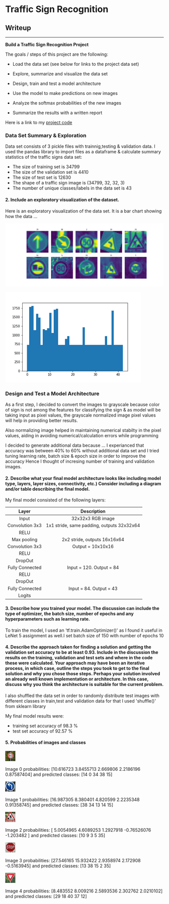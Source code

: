 # **Traffic Sign Recognition** 

## Writeup

---

**Build a Traffic Sign Recognition Project**

The goals / steps of this project are the following:
* Load the data set (see below for links to the project data set)


* Explore, summarize and visualize the data set
* Design, train and test a model architecture
* Use the model to make predictions on new images
* Analyze the softmax probabilities of the new images
* Summarize the results with a written report


[//]: # (Image References)

[image1]: ./1.png "Visualization"
[image2]: ./2.png "Histogram"

[image3]: ./test/60_kmh.jpg "60_kmh.jpg"
[image4]: ./test/left_turn.jpeg "left_turn.jpeg"
[image5]: ./test/road_work.jpg "Traffic Sign 2"
[image6]: ./test/stop_sign.jpg "Traffic Sign 3"
[image7]: ./test/yield_sign.jpg "Traffic Sign 4"


Here is a link to my [project code](./Traffic_Sign_Classifier-Copy1.ipynb.ipynb)

### Data Set Summary & Exploration

Data set consists of 3 pickle files with trainnig,testing & validation data. 
I used the pandas library to import files as a dataframe & calculate summary statistics of the traffic
signs data set:

* The size of training set is 34799
* The size of the validation set is 4410
* The size of test set is 12630
* The shape of a traffic sign image is (34799, 32, 32, 3)
* The number of unique classes/labels in the data set is 43

#### 2. Include an exploratory visualization of the dataset.

Here is an exploratory visualization of the data set. It is a bar chart showing how the data ...

![alt text][image1]

![alt text][image2]

### Design and Test a Model Architecture

As a first step, I decided to convert the images to grayscale because color of sign is not among the 
features for classifying the sign & as model will be taking input as pixel values, the grayscale normalized 
image pixel values will help in providing better results.

Also normalizing image helped in maintaining numerical stabilty in the pixel values,
aiding in avoiding numerical/calculation errors while programming 

I decided to generate additional data because ...
I experianced that accuracy was between 40% to 60% without additional data set and 
I tried tuning learning rate, batch size & epoch size in order to improve the accuracy
Hence I thought of incresing number of training and validation images.


#### 2. Describe what your final model architecture looks like including model type, layers, layer sizes, connectivity, etc.) Consider including a diagram and/or table describing the final model.

My final model consisted of the following layers:

| Layer         		|     Description	        					| 
|:---------------------:|:---------------------------------------------:| 
| Input         		| 32x32x3 RGB image   							| 
| Convolution 3x3     	| 1x1 stride, same padding, outputs 32x32x64 	|
| RELU					|												|
| Max pooling	      	| 2x2 stride,  outputs 16x16x64 				|
| Convolution 3x3	    |   Output = 10x10x16                           |
| RELU					|												|
| DropOut				|												|
| Fully Connected		| Input = 120. Output = 84						|
| RELU					|												|
| DropOut				|												|
| Fully Connected   	| Input = 84. Output = 43                       |
| Logits				|												|
 


#### 3. Describe how you trained your model. The discussion can include the type of optimizer, the batch size, number of epochs and any hyperparameters such as learning rate.

To train the model, I used an 'tf.train.AdamOptimizer()' as I found it useful in LeNet 5 assignment as well.I set batch size of 150 with 
number of epochs 10

#### 4. Describe the approach taken for finding a solution and getting the validation set accuracy to be at least 0.93. Include in the discussion the results on the training, validation and test sets and where in the code these were calculated. Your approach may have been an iterative process, in which case, outline the steps you took to get to the final solution and why you chose those steps. Perhaps your solution involved an already well known implementation or architecture. In this case, discuss why you think the architecture is suitable for the current problem.

I also shuffled the data set in order to randomly distribute test images with different classes in train,test and validation data
for that I used 'shuffle()' from sklearn library



My final model results were:
* training set accuracy of 98.3 %
* test set accuracy of 92.57 %


#### 5. Probabilities  of images and classes
 
![alt text][image3]

Image 0 probabilities: [10.616723    3.8455713   2.669806    2.2186196   0.87587404] 
 and predicted classes: [14  0 34 38 15]

![alt text][image4]

Image 1 probabilities: [16.987305    8.380401    4.820599    2.2235348   0.91358745] 
 and predicted classes: [38 34 13 14 15]


![alt text][image5]

Image 2 probabilities: [ 5.0054965   4.6089253   1.2927918  -0.76526076 -1.203482  ] 
 and predicted classes: [10  9  3  5 35]


![alt text][image6]

Image 3 probabilities: [27.546165  15.932422   2.9358974  2.172908  -0.5163945] 
 and predicted classes: [13 38 15  2 35]


![alt text][image7]

Image 4 probabilities: [8.483552  8.009216  2.5893536 2.302762  2.0210102] 
 and predicted classes: [29 18 40 37 12]
